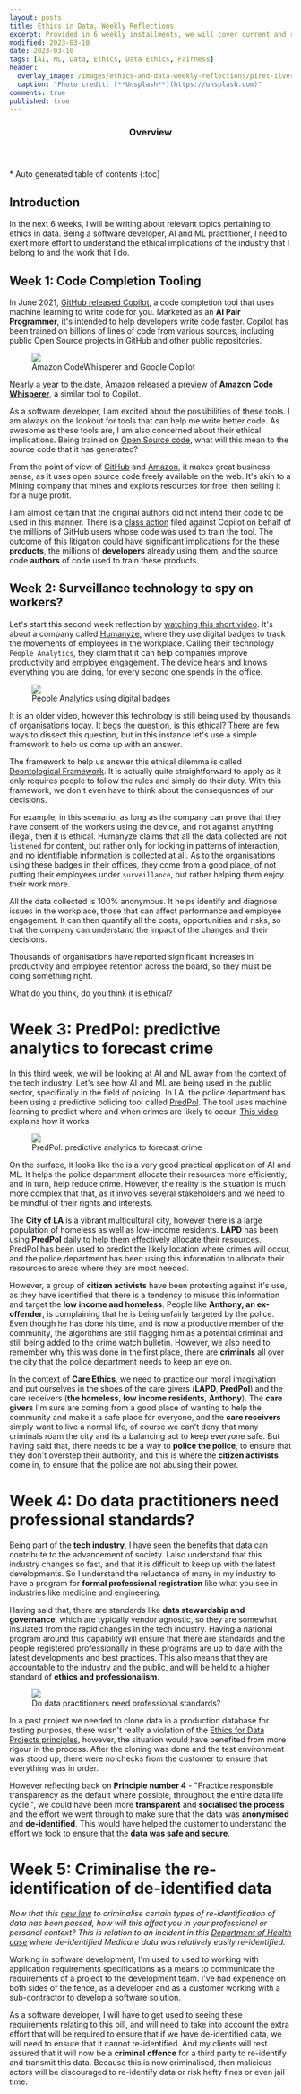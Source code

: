 ```yaml
---
layout: posts
title: Ethics in Data, Weekly Reflections 
excerpt: Provided in 6 weekly installments, we will cover current and relevant topics relating to ethics in data 
modified: 2023-03-10
date: 2023-03-10
tags: [AI, ML, Data, Ethics, Data Ethics, Fairness]
header: 
  overlay_image: /images/ethics-and-data-weekly-reflections/piret-ilver-98MbUldcDJY-unsplash.jpg
  caption: "Photo credit: [**Unsplash**](https://unsplash.com)"
comments: true
published: true
---
```


<section id="table-of-contents">
  <header>
    <h3>Overview</h3>
  </header>
  <div id="drawer" markdown="1">
  *  Auto generated table of contents
  {:toc}
  </div>
</section>

## Introduction
In the next 6 weeks, I will be writing about relevant topics pertaining to ethics in data. Being a software developer, AI and ML practitioner, I need to exert more effort to understand the ethical implications of the industry that I belong to and the work that I do.

## Week 1: Code Completion Tooling

In June 2021, [GitHub released Copilot](https://github.com/features/copilot), a code completion tool that uses machine learning to write code for you. Marketed as an **AI Pair Programmer**, it's intended to help developers write code faster. Copilot has been trained on billions of lines of code from various sources, including public Open Source projects in GitHub and other public repositories.

<figure>
	<a href="../images/ethics-and-data-weekly-reflections/blog_image_copilot.png"><img src="../images/ethics-and-data-weekly-reflections/blog_image_copilot.png"></a><figcaption>Amazon CodeWhisperer and Google Copilot</figcaption>
</figure>

Nearly a year to the date, Amazon released a preview of **[Amazon Code Whisperer](https://aws.amazon.com/codewhisperer/)**, a similar tool to Copilot.  

As a software developer, I am excited about the possibilities of these tools. I am always on the lookout for tools that can help me write better code. As awesome as these tools are, I am also concerned about their ethical implications. Being trained on [Open Source code](https://en.wikipedia.org/wiki/Open_source), what will this mean to the source code that it has generated?

From the point of view of [GitHub](https://github.com/) and [Amazon](https://aws.amazon.com/), it makes great business sense, as it uses open source code freely available on the web. It's akin to a Mining company that mines and exploits resources for free, then selling it for a huge profit. 

I am almost certain that the original authors did not intend their code to be used in this manner. There is a [class action](https://githubcopilotlitigation.com/) filed against Copilot on behalf of the millions of GitHub users whose code was used to train the tool. The outcome of this litigation could have significant implications for the these **products**, the millions of **developers** already using them, and the source code **authors** of code used to train these products.

## Week 2: Surveillance technology to spy on workers?

Let's start this second week reflection by [watching this short video](https://www.facebook.com/TheEconomist/videos/1305206572937997/). It's about a company called [Humanyze](https://humanyze.com/), where they use digital badges to track the movements of employees in the workplace. Calling their technology `People Analytics`, they claim that it can help companies improve productivity and employee engagement. The device hears and knows everything you are doing, for every second one spends in the office.

<figure>
	<a href="../images/ethics-and-data-weekly-reflections/ethics-surveillance-workers.png"><img src="../images/ethics-and-data-weekly-reflections/ethics-surveillance-workers.png"></a><figcaption>People Analytics using digital badges</figcaption>
</figure>

It is an older video, however this technology is still being used by thousands of organisations today. It begs the question, is this ethical? There are few ways to dissect this question, but in this instance let's use a simple framework to help us come up with an answer.

The framework to help us answer this ethical dilemma is called [Deontological Framework](https://ethicsunwrapped.utexas.edu/glossary/deontology). It is actually quite straightforward to apply as it only requires people to follow the rules and simply do their duty. With this framework, we don't even have to think about the consequences of our decisions.  

For example, in this scenario, as long as the company can prove that they have consent of the workers using the device, and not against anything illegal, then it is ethical. Humanyze claims that all the data collected are not `listened` for content, but rather only for looking in patterns of interaction, and no identifiable information is collected at all. As to the organisations using these badges in their offices, they come from a good place, of not putting their employees under `surveillance`, but rather helping them enjoy their work more. 

All the data collected is 100% anonymous. It helps identify and diagnose issues in the workplace, those that can affect performance and employee engagement. It can then quantify all the costs, opportunities and risks, so that the company can understand the impact of the changes and their decisions.  

Thousands of organisations have reported significant increases in productivity and employee retention across the board, so they must be doing something right.

What do you think, do you think it is ethical? 

# Week 3: PredPol: predictive analytics to forecast crime

In this third week, we will be looking at AI and ML away from the context of the tech industry. Let's see how AI and ML are being used in the public sector, specifically in the field of policing. In LA, the police department has been using a predictive policing tool called [PredPol](https://www.predpol.com/). The tool uses machine learning to predict where and when crimes are likely to occur. [This video](https://youtu.be/4ycC0DJqrpc?t=783) explains how it works.

<figure>
	<a href="https://youtu.be/4ycC0DJqrpc?t=783"><img src="../images/ethics-and-data-weekly-reflections/predictive_policing.png"></a><figcaption>PredPol: predictive analytics to forecast crime</figcaption>
</figure>

On the surface, it looks like the is a very good practical application of AI and ML. It helps the police department allocate their resources more efficiently, and in turn, help reduce crime. However, the reality is the situation is much more complex that that, as it involves several stakeholders and we need to be mindful of their rights and interests.

The **City of LA** is a vibrant multicultural city, however there is a large population of homeless as well as low-income residents. **LAPD** has been using **PredPol** daily to help them effectively allocate their resources. PredPol has been used to predict the likely location where crimes will occur, and the police department has been using this information to allocate their resources to areas where they are most needed. 

However, a group of **citizen activists** have been protesting against it's use, as they have identified that there is a tendency to misuse this information and target the **low income and homeless**. People like **Anthony, an ex-offender**, is complaining that he is being unfairly targeted by the police. Even though he has done his time, and is now a productive member of the community, the algorithms are still flagging him as a potential criminal and still being added to the crime watch bulletin. However, we also need to remember why this was done in the first place, there are **criminals** all over the city that the police department needs to keep an eye on.

In the context of **Care Ethics**, we need to practice our moral imagination and put ourselves in the shoes of the care givers (**LAPD**, **PredPol**) and the care receivers (**the homeless**, **low income residents**, **Anthony**). The **care givers** I'm sure are coming from a good place of wanting to help the community and make it a safe place for everyone, and the **care receivers** simply want to live a normal life, of course we can't deny that many criminals roam the city and its a balancing act to keep everyone safe. But having said that, there needs to be a way to **police the police**, to ensure that they don't overstep their authority, and this is where the **citizen activists** come in, to ensure that the police are not abusing their power.


# Week 4: Do data practitioners need professional standards?

Being part of the **tech industry**, I have seen the benefits that data can contribute to the advancement of society. I also understand that this industry changes so fast, and that it is difficult to keep up with the latest developments. So I understand the reluctance of many in my industry to have a program for **formal professional registration** like what you see in industries like medicine and engineering.

Having said that, there are standards like **data stewardship and governance**, which are typically vendor agnostic, so they are somewhat insulated from the rapid changes in the tech industry. Having a national program around this capability will ensure that there are standards and the people registered professionally in these programs are up to date with the latest developments and best practices. This also means that they are accountable to the industry and the public, and will be held to a higher standard of **ethics and professionalism**.

<figure>
	<a href="../images/ethics-and-data-weekly-reflections/1thisisengineering-raeng-i8_uhiniu1y-unsplash.jpg"><img src="../images/ethics-and-data-weekly-reflections/1thisisengineering-raeng-i8_uhiniu1y-unsplash.jpg"></a><figcaption>Do data practitioners need professional standards?</figcaption>
</figure>

In a past project we needed to clone data in a production database for testing purposes, there wasn't really a violation of the [Ethics for Data Projects principles](https://siddarth.design/ethics-for-data-projects-5af0af333e71), however, the situation would have benefited from more rigour in the process. After the cloning was done and the test environment was stood up, there were no checks from the customer to ensure that everything was in order.

However reflecting back on **Principle number 4** - "Practice responsible transparency as the default where possible, throughout the entire data life cycle.", we could have been more **transparent** and **socialised the process** and the effort we went through to make sure that the data was **anonymised** and **de-identified**. This would have helped the customer to understand the effort we took to ensure that the **data was safe and secure**. 

# Week 5: Criminalise the re-identification of de-identified data

*Now that this [new law](https://www.kwm.com/au/en/insights/latest-thinking/data-availability-and-transparency-act-passes-parliament.html) to criminalise certain types of re-identification of data has been passed, how will this affect you in your professional or personal context? This is relation to an incident in this [Department of Health case](https://www.itnews.com.au/news/health-pulls-medicare-dataset-after-breach-of-doctor-details-438463) where de-identified Medicare data was relatively easily re-identified.*

Working in software development, I'm used to used to working with application requirements specifications as a means to communicate the requirements of a project to the development team. I've had experience on both sides of the fence, as a developer and as a customer working with a sub-contractor to develop a software solution.

As a software developer, I will have to get used to seeing these requirements relating to this bill, and will need to take into account the extra effort that will be required to ensure that if we have de-identified data, we will need to ensure that it cannot re-identified. And my clients will rest assured that it will now be a **criminal offence** for a third party to re-identify and transmit this data. Because this is now criminalised, then malicious actors will be discouraged to re-identify data or risk hefty fines or even jail time.

<!--# Week 6: Coming soon... -->

